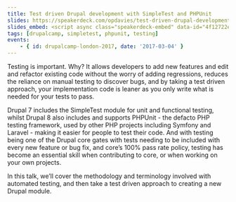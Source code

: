 ```yaml
---
title: Test driven Drupal development with SimpleTest and PHPUnit
slides: https://speakerdeck.com/opdavies/test-driven-drupal-development-with-simpletest-and-phpunit-drupalcamp-london-2017
slides_embed: <script async class="speakerdeck-embed" data-id="4f12722ed400468b93ebb32a23b3c757" data-ratio="1.37081659973226" src="//speakerdeck.com/assets/embed.js"></script>
tags: [drupalcamp, simpletest, phpunit, testing]
events:
    - { id: drupalcamp-london-2017, date: '2017-03-04' }
---
```

Testing is important. Why? It allows developers to add new features and edit and refactor existing code without the worry of adding regressions, reduces the reliance on manual testing to discover bugs, and by taking a test driven approach, your implementation code is leaner as you only write what is needed for your tests to pass.

Drupal 7 includes the SimpleTest module for unit and functional testing, whilst Drupal 8 also includes and supports PHPUnit - the defacto PHP testing framework, used by other PHP projects including Symfony and Laravel - making it easier for people to test their code. And with testing being one of the Drupal core gates with tests needing to be included with every new feature or bug fix, and core’s 100% pass rate policy, testing has become an essential skill when contributing to core, or when working on your own projects.

In this talk, we’ll cover the methodology and terminology involved with automated testing, and then take a test driven approach to creating a new Drupal module.
